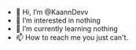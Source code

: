 - 👋 Hi, I’m @KaannDevv
- 👀 I’m interested in nothing
- 🌱 I’m currently learning nothing
- 📫 How to reach me you just can't.


